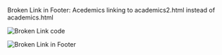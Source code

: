 Broken Link in Footer: Acedemics linking to academics2.html instead of academics.html 

![Broken Link code](https://media.discordapp.net/attachments/769545734580076555/815221254197608468/Screenshot_2021-02-27_at_1.54.00_PM.png)

![Broken Link in Footer](https://cdn.discordapp.com/attachments/769545734580076555/815221230201339924/Screenshot_2021-02-27_at_1.57.05_PM.png)

